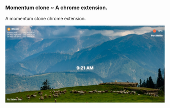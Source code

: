 ### Momentum clone ~ A chrome extension.
A momentum clone chrome extension.

![App](/images/momentum.png)